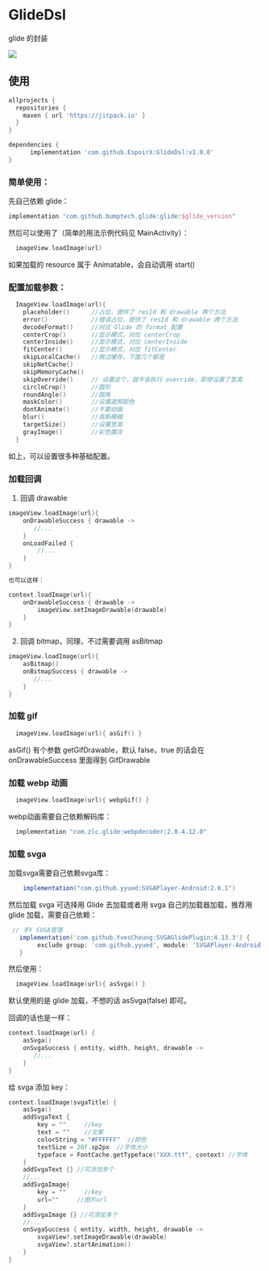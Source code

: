# GlideDsl

glide 的封装

[![](https://jitpack.io/v/EspoirX/GlideDsl.svg)](https://jitpack.io/#EspoirX/GlideDsl)

## 使用

```gradle
allprojects {
  repositories {
    maven { url 'https://jitpack.io' }
  }
}

dependencies {
      implementation 'com.github.EspoirX:GlideDsl:v1.0.0'
}
``` 

### 简单使用：

先自己依赖 glide：

```groovy
implementation "com.github.bumptech.glide:glide:$glide_version"
```

然后可以使用了（简单的用法示例代码见 MainActivity）：

```kotlin
  imageView.loadImage(url)
```

如果加载的 resource 属于 Animatable，会自动调用 start()

### 配置加载参数：

```kotlin
  ImageView.loadImage(url){
    placeholder()      //占位，提供了 resId 和 drawable 两个方法
    error()            //错误占位，提供了 resId 和 drawable 两个方法
    decodeFormat()     //对应 Glide 的 format 配置
    centerCrop()       //显示模式，对应 centerCrop
    centerInside()     //显示模式，对应 centerInside
    fitCenter()        //显示模式，对应 fitCenter
    skipLocalCache()   //跳过缓存，下面几个都是
    skipNetCache()
    skipMemoryCache()
    skipOverride()     // 设置这个，就不会执行 override，即使设置了宽高
    circleCrop()       //圆形
    roundAngle()       //圆角
    maskColor()        //设置遮照颜色
    dontAnimate()      //不要动画
    blur()             //高斯模糊
    targetSize()       //设置宽高
    grayImage()        //彩色置灰
  }
```

如上，可以设置很多种基础配置。

### 加载回调

1. 回调 drawable

```kotlin
imageView.loadImage(url){
    onDrawableSuccess { drawable ->
       //...
    }
    onLoadFailed { 
        //...
    }
}

也可以这样：

context.loadImage(url){
    onDrawableSuccess { drawable ->
        imageView.setImageDrawable(drawable)
    }
}
```

2. 回调 bitmap，同理，不过需要调用 asBitmap

```kotlin
imageView.loadImage(url){
    asBitmap()
    onBitmapSuccess { drawable ->
       //...
    }
}
```

### 加载 gif

```kotlin
  imageView.loadImage(url){ asGif() }
```

asGif() 有个参数 getGifDrawable，默认 false，true 的话会在 onDrawableSuccess 里面得到 GifDrawable

### 加载 webp 动画

```kotlin
  imageView.loadImage(url){ webpGif() }
```

webp动画需要自己依赖解码库：

```groovy
  implementation "com.zlc.glide:webpdecoder:2.0.4.12.0"
```

### 加载 svga

加载svga需要自己依赖svga库：

```groovy
    implementation("com.github.yyued:SVGAPlayer-Android:2.6.1")
```

然后加载 svga 可选择用 Glide 去加载或者用 svga 自己的加载器加载，推荐用 glide 加载，需要自己依赖：

```groovy
 // 手Y SVGA管理
   implementation('com.github.YvesCheung:SVGAGlidePlugin:4.13.3') {
        exclude group: 'com.github.yyued', module: 'SVGAPlayer-Android'
   }
```

然后使用：

```kotlin
  imageView.loadImage(url){ asSvga() }
```

默认使用的是 glide 加载，不想的话 asSvga(false) 即可。

回调的话也是一样：

```kotlin
context.loadImage(url) {
    asSvga() 
    onSvgaSuccess { entity, width, height, drawable ->
       //...
    }
}
```

给 svga 添加 key：

```kotlin
context.loadImage(svgaTitle) {
    asSvga()
    addSvgaText {
        key = ""     //key
        text = ""    //文案 
        colorString = "#FFFFFF"  //颜色
        textSize = 20f.sp2px  //字体大小
        typeface = FontCache.getTypeface("XXX.ttf", context) //字体
    }
    addSvgaText {} //可添加多个
    //...
    addSvgaImage{
        key = ""     //key
        url=""     //图片url
    }
    addSvgaImage {} //可添加多个
    //...
    onSvgaSuccess { entity, width, height, drawable ->
        svgaView?.setImageDrawable(drawable)
        svgaView?.startAnimation()
    }
}
```